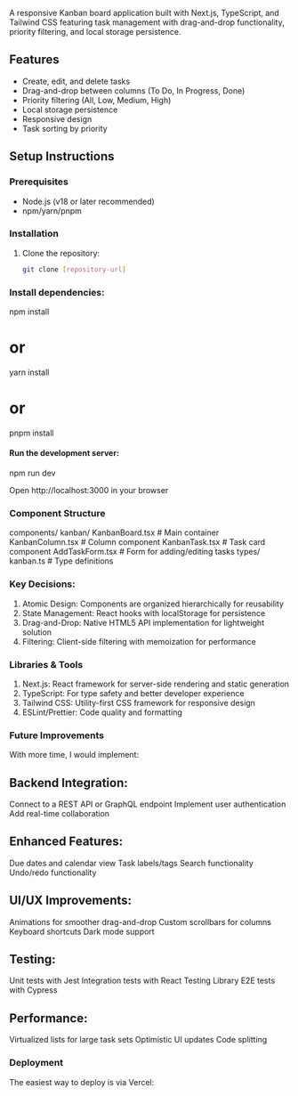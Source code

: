 A responsive Kanban board application built with Next.js, TypeScript, and Tailwind CSS featuring task management with drag-and-drop functionality, priority filtering, and local storage persistence.

## Features

- Create, edit, and delete tasks
- Drag-and-drop between columns (To Do, In Progress, Done)
- Priority filtering (All, Low, Medium, High)
- Local storage persistence
- Responsive design
- Task sorting by priority

## Setup Instructions

### Prerequisites
- Node.js (v18 or later recommended)
- npm/yarn/pnpm

### Installation
1. Clone the repository:
   ```bash
   git clone [repository-url]


### Install dependencies:

npm install
# or
yarn install
# or
pnpm install

#### Run the development server:
npm run dev

Open http://localhost:3000 in your browser


### Component Structure
components/
  kanban/
    KanbanBoard.tsx    # Main container
    KanbanColumn.tsx   # Column component
    KanbanTask.tsx     # Task card component
    AddTaskForm.tsx    # Form for adding/editing tasks
types/
  kanban.ts           # Type definitions

### Key Decisions:
1. Atomic Design: Components are organized hierarchically for reusability
2. State Management: React hooks with localStorage for persistence
3. Drag-and-Drop: Native HTML5 API implementation for lightweight solution
4. Filtering: Client-side filtering with memoization for performance


### Libraries & Tools
1. Next.js: React framework for server-side rendering and static generation
2. TypeScript: For type safety and better developer experience
3. Tailwind CSS: Utility-first CSS framework for responsive design
4. ESLint/Prettier: Code quality and formatting

### Future Improvements
With more time, I would implement:

## Backend Integration:
Connect to a REST API or GraphQL endpoint
Implement user authentication
Add real-time collaboration

## Enhanced Features:
Due dates and calendar view
Task labels/tags
Search functionality
Undo/redo functionality

## UI/UX Improvements:
Animations for smoother drag-and-drop
Custom scrollbars for columns
Keyboard shortcuts
Dark mode support

## Testing:
Unit tests with Jest
Integration tests with React Testing Library
E2E tests with Cypress

## Performance:
Virtualized lists for large task sets
Optimistic UI updates
Code splitting


### Deployment
The easiest way to deploy is via Vercel:



